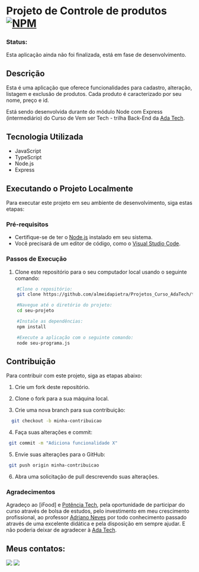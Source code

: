 # Projeto de Controle de produtos [![NPM](https://img.shields.io/npm/l/react)](https://github.com/almeidapietra/Projetos_Curso_AdaTech/blob/main/LICENSE)

### Status: 

Esta aplicação ainda não foi finalizada, está em fase de desenvolvimento.

## Descrição

Esta é uma aplicação que oferece funcionalidades para cadastro, alteração, listagem e exclusão de produtos. Cada produto é caracterizado por seu nome, preço e id.

Está sendo desenvolvida durante do módulo Node com Express (intermediário) do Curso de Vem ser Tech - trilha Back-End da [Ada Tech](https://ada.tech/ "Site da Ada Tech").

## Tecnologia Utilizada

- JavaScript
- TypeScript
- Node.js
- Express

## Executando o Projeto Localmente

Para executar este projeto em seu ambiente de desenvolvimento, siga estas etapas:

### Pré-requisitos

- Certifique-se de ter o [Node.js](https://nodejs.org/) instalado em seu sistema.
- Você precisará de um editor de código, como o [Visual Studio Code](https://code.visualstudio.com/).

### Passos de Execução

1. Clone este repositório para o seu computador local usando o seguinte comando:

```bash
    #Clone o repositório:
    git clone https://github.com/almeidapietra/Projetos_Curso_AdaTech/tree/main/Projeto%20node%20com%20express

    #Navegue até o diretório do projeto:
    cd seu-projeto

    #Instale as dependências:
    npm install

    #Execute a aplicação com o seguinte comando:
    node seu-programa.js
```

## Contribuição 
Para contribuir com este projeto, siga as etapas abaixo:

1. Crie um fork deste repositório.

2. Clone o fork para a sua máquina local.

3. Crie uma nova branch para sua contribuição:
```bash
  git checkout -b minha-contribuicao
```
4. Faça suas alterações e commit:
```bash
 git commit -m "Adiciona funcionalidade X"
```
5. Envie suas alterações para o GitHub:
```bash
 git push origin minha-contribuicao
```
6. Abra uma solicitação de pull descrevendo suas alterações.

### Agradecimentos
Agradeço ao  [iFood] e [Potência Tech](https://potenciatech.com.br/ "Site do Potência Tech"), pela oportunidade de participar do curso através de bolsa de estudos, pelo investimento em meu crescimento profissional, ao professor [Adriano Neves]() por todo conhecimento passado através de uma excelente didática e pela disposição em sempre ajudar.
E não poderia deixar de agradecer à [Ada Tech](https://ada.tech/ "Site da Ada Tech").

## Meus contatos:
<div> 
    <a href = "mailto:costapietra@gmail.com"><img loading="lazy" src="https://img.shields.io/badge/Gmail-D14836?style=for-the-badge&logo=gmail&logoColor=white" target="_blank"></a>
    <a href="https://www.linkedin.com/in/almeidapietra" target="_blank"><img loading="lazy" src="https://img.shields.io/badge/-LinkedIn-%230077B5?style=for-the-badge&logo=linkedin&logoColor=white" target="_blank"></a>   
</div>
